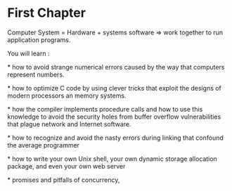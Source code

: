 # First Chapter

Computer System = Hardware + systems software =&gt; work together to run application programs.

You will learn :

\* how to avoid strange numerical errors caused by the way that computers represent numbers.

\* how to optimize C code by using clever tricks that exploit the designs of modern processors an memory systems.

\* how the compiler implements procedure calls and how to use this knowledge to avoid the security holes from buffer overflow vulnerabilities that plague network and Internet software. 

\* how to recognize and avoid the nasty errors during linking that confound the average programmer

\* how to write your own Unix shell, your own dynamic storage allocation package, and even your own web server

\* promises and pitfalls of concurrency,



